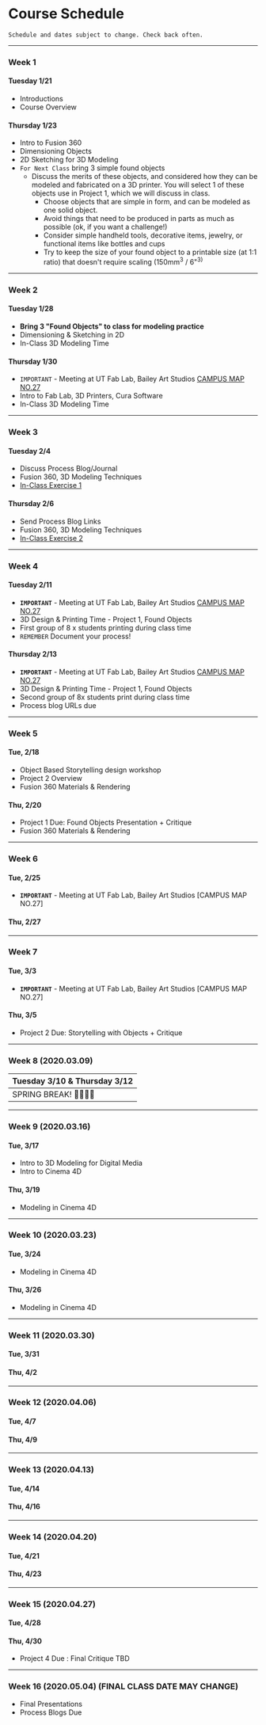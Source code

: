 # Course Schedule

```
Schedule and dates subject to change. Check back often.
```

---
### Week 1

#### Tuesday 1/21
* Introductions
* Course Overview

#### Thursday 1/23
* Intro to Fusion 360
* Dimensioning Objects
* 2D Sketching for 3D Modeling
* ``For Next Class`` bring 3 simple found objects
  * Discuss the merits of these objects, and considered  how they can be modeled and fabricated on a 3D printer. You will select 1 of these objects use in Project 1, which we will discuss in class.
    - Choose objects that are simple in form, and can be modeled as one solid object.
    - Avoid things that need to be produced in parts as much as possible (ok, if you want a challenge!)
    - Consider simple handheld tools, decorative items, jewelry, or functional items like bottles and cups
    - Try to keep the size of your found object to a printable size (at 1:1 ratio) that doesn't require scaling (150mm<sup>3</sup> / 6"<sup>3)

---
### Week 2

#### Tuesday 1/28
* **Bring 3 "Found Objects" to class for modeling practice**
* Dimensioning & Sketching in 2D
* In-Class 3D Modeling Time

#### Thursday 1/30
* ```IMPORTANT``` - Meeting at UT Fab Lab, Bailey Art Studios [CAMPUS MAP NO.27](https://www.ut.edu/uploadedFiles/About/UTCampusMap-a_924.pdf)
* Intro to Fab Lab, 3D Printers, Cura Software
* In-Class 3D Modeling Time

---
### Week 3 

#### Tuesday 2/4
* Discuss Process Blog/Journal
* Fusion 360, 3D Modeling Techniques
* [In-Class Exercise 1](https://github.com/mmansion/UT_FMX_213/blob/master/EXERCISES.md)

#### Thursday 2/6
* Send Process Blog Links
* Fusion 360, 3D Modeling Techniques
* [In-Class Exercise 2](https://github.com/mmansion/UT_FMX_213/blob/master/EXERCISES.md)

---
### Week 4

#### Tuesday 2/11
* **```IMPORTANT```** - Meeting at UT Fab Lab, Bailey Art Studios [CAMPUS MAP NO.27](https://www.ut.edu/uploadedFiles/About/UTCampusMap-a_924.pdf)
* 3D Design & Printing Time - Project 1, Found Objects
* First group of 8 x students printing during class time
* ```REMEMBER``` Document your process!

#### Thursday 2/13 
* **```IMPORTANT```** - Meeting at UT Fab Lab, Bailey Art Studios [CAMPUS MAP NO.27](https://www.ut.edu/uploadedFiles/About/UTCampusMap-a_924.pdf)
* 3D Design & Printing Time - Project 1, Found Objects
* Second group of 8x students print during class time 
* Process blog URLs due

---

### Week 5

#### Tue, 2/18
* Object Based Storytelling design workshop
* Project 2 Overview
* Fusion 360 Materials & Rendering

#### Thu, 2/20
* Project 1 Due: Found Objects Presentation + Critique
* Fusion 360 Materials & Rendering

---
### Week 6
#### Tue, 2/25
* **```IMPORTANT```** - Meeting at UT Fab Lab, Bailey Art Studios [CAMPUS MAP NO.27]

#### Thu, 2/27


---
### Week 7
#### Tue, 3/3
* **```IMPORTANT```** - Meeting at UT Fab Lab, Bailey Art Studios [CAMPUS MAP NO.27]

#### Thu, 3/5
* Project 2 Due: Storytelling with Objects + Critique

---
### Week 8 (2020.03.09)

| Tuesday 3/10 & Thursday 3/12 |
| :---     |
| SPRING BREAK! 👏🎉🥂😸 |

---
### Week 9 (2020.03.16)

#### Tue, 3/17
* Intro to 3D Modeling for Digital Media
* Intro to Cinema 4D

#### Thu, 3/19
* Modeling in Cinema 4D

---
### Week 10 (2020.03.23)

#### Tue, 3/24
* Modeling in Cinema 4D

#### Thu, 3/26
* Modeling in Cinema 4D

---
### Week 11 (2020.03.30)

#### Tue, 3/31
#### Thu, 4/2

---
### Week 12 (2020.04.06)

#### Tue, 4/7
#### Thu, 4/9

---
### Week 13 (2020.04.13)

#### Tue, 4/14
#### Thu, 4/16

---
### Week 14 (2020.04.20)

#### Tue, 4/21
#### Thu, 4/23

---
### Week 15 (2020.04.27)

#### Tue, 4/28
#### Thu, 4/30
* Project 4 Due : Final Critique TBD

---
### Week 16 (2020.05.04) (FINAL CLASS DATE MAY CHANGE)
* Final Presentations
* Process Blogs Due
